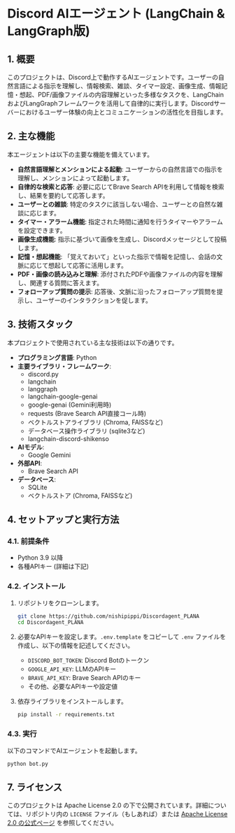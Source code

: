 # Discord AIエージェント (LangChain & LangGraph版)

## 1. 概要

このプロジェクトは、Discord上で動作するAIエージェントです。ユーザーの自然言語による指示を理解し、情報検索、雑談、タイマー設定、画像生成、情報記憶・想起、PDF/画像ファイルの内容理解といった多様なタスクを、LangChainおよびLangGraphフレームワークを活用して自律的に実行します。Discordサーバーにおけるユーザー体験の向上とコミュニケーションの活性化を目指します。

## 2. 主な機能

本エージェントは以下の主要な機能を備えています。

*   **自然言語理解とメンションによる起動**: ユーザーからの自然言語での指示を理解し、メンションによって起動します。
*   **自律的な検索と応答**: 必要に応じてBrave Search APIを利用して情報を検索し、結果を要約して応答します。
*   **ユーザーとの雑談**: 特定のタスクに該当しない場合、ユーザーとの自然な雑談に応じます。
*   **タイマー・アラーム機能**: 指定された時間に通知を行うタイマーやアラームを設定できます。
*   **画像生成機能**: 指示に基づいて画像を生成し、Discordメッセージとして投稿します。
*   **記憶・想起機能**: 「覚えておいて」といった指示で情報を記憶し、会話の文脈に応じて想起して応答に活用します。
*   **PDF・画像の読み込みと理解**: 添付されたPDFや画像ファイルの内容を理解し、関連する質問に答えます。
*   **フォローアップ質問の提示**: 応答後、文脈に沿ったフォローアップ質問を提示し、ユーザーのインタラクションを促します。

## 3. 技術スタック

本プロジェクトで使用されている主な技術は以下の通りです。

*   **プログラミング言語**: Python
*   **主要ライブラリ・フレームワーク**:
    *   discord.py
    *   langchain
    *   langgraph
    *   langchain-google-genai
    *   google-genai (Gemini利用時)
    *   requests (Brave Search API直接コール時)
    *   ベクトルストアライブラリ (Chroma, FAISSなど)
    *   データベース操作ライブラリ (sqlite3など)
    *   langchain-discord-shikenso
*   **AIモデル**:
    *   Google Gemini
*   **外部API**:
    *   Brave Search API
*   **データベース**:
    *   SQLite
    *   ベクトルストア (Chroma, FAISSなど)

## 4. セットアップと実行方法

### 4.1. 前提条件

*   Python 3.9 以降
*   各種APIキー (詳細は下記)

### 4.2. インストール

1.  リポジトリをクローンします。
    ```bash
    git clone https://github.com/nishipippi/Discordagent_PLANA
    cd Discordagent_PLANA
    ```
2.  必要なAPIキーを設定します。`.env.template` をコピーして `.env` ファイルを作成し、以下の情報を記述してください。
    *   `DISCORD_BOT_TOKEN`: Discord Botのトークン
    *    `GOOGLE_API_KEY`: LLMのAPIキー
    *   `BRAVE_API_KEY`: Brave Search APIのキー
    *   その他、必要なAPIキーや設定値

3.  依存ライブラリをインストールします。
    ```bash
    pip install -r requirements.txt
    ```

### 4.3. 実行

以下のコマンドでAIエージェントを起動します。

```bash
python bot.py
```

## 7. ライセンス

このプロジェクトは Apache License 2.0 の下で公開されています。詳細については、リポジトリ内の `LICENSE` ファイル（もしあれば）または [Apache License 2.0 の公式ページ](https://www.apache.org/licenses/LICENSE-2.0) を参照してください。
